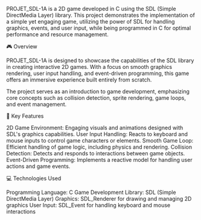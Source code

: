 PROJET_SDL-1A is a 2D game developed in C using the SDL (Simple DirectMedia Layer) library. This project demonstrates the implementation of a simple yet engaging game, utilizing the power of SDL for handling graphics, events, and user input, while being programmed in C for optimal performance and resource management.

🎮 Overview

PROJET_SDL-1A is designed to showcase the capabilities of the SDL library in creating interactive 2D games. With a focus on smooth graphics rendering, user input handling, and event-driven programming, this game offers an immersive experience built entirely from scratch.

The project serves as an introduction to game development, emphasizing core concepts such as collision detection, sprite rendering, game loops, and event management.

🔑 Key Features

2D Game Environment: Engaging visuals and animations designed with SDL's graphics capabilities.
User Input Handling: Reacts to keyboard and mouse inputs to control game characters or elements. 
Smooth Game Loop: Efficient handling of game logic, including physics and rendering.
Collision Detection: Detects and responds to interactions between game objects.
Event-Driven Programming: Implements a reactive model for handling user actions and game events.

💻 Technologies Used

Programming Language: C
Game Development Library: SDL (Simple DirectMedia Layer)
Graphics: SDL_Renderer for drawing and managing 2D graphics
User Input: SDL_Event for handling keyboard and mouse interactions
